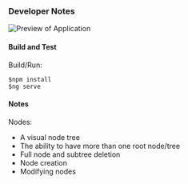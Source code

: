 ### Developer Notes
![Preview of Application]([https://gitlab.com/rocketlabusa/business-automation/flame-recruitment/henry-oliver-fe/-/raw/pesudo-main/git-resource/preview.gif?ref_type=heads](https://github.com/henry9836/node-tree-manager-fe/blob/master/git-resource/preview.gif))

#### Build and Test
Build/Run:
```
$npm install
$ng serve
```

#### Notes
Nodes:
- A visual node tree 
- The ability to have more than one root node/tree
- Full node and subtree deletion
- Node creation
- Modifying nodes
